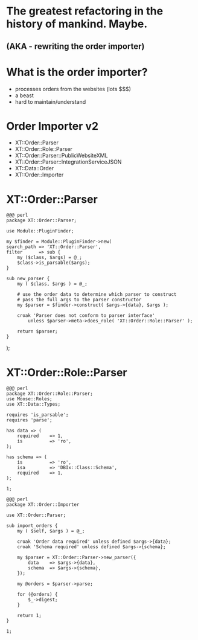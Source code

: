 <!SLIDE>
# The greatest refactoring in the history of mankind. Maybe. #
## (AKA - rewriting the order importer) ##

<!SLIDE bullets incremental>
# What is the order importer? #

* processes orders from the websites (lots $$$)
* a beast
* hard to maintain/understand

<!SLIDE bullets incremental>
# Order Importer v2 #

* XT::Order::Parser
* XT::Order::Role::Parser
* XT::Order::Parser::PublicWebsiteXML
* XT::Order::Parser::IntegrationServiceJSON
* XT::Data::Order
* XT::Order::Importer

<!SLIDE>
# XT::Order::Parser #

    @@@ perl
    package XT::Order::Parser;

    use Module::PluginFinder;

    my $finder = Module::PluginFinder->new(
    search_path => 'XT::Order::Parser',
    filter      => sub {
        my ($class, $args) = @_;
        $class->is_parsable($args);
    }

    sub new_parser {
        my ( $class, $args ) = @_;

        # use the order data to determine which parser to construct
        # pass the full args to the parser constructor
        my $parser = $finder->construct( $args->{data}, $args );

        croak 'Parser does not conform to parser interface'
            unless $parser->meta->does_role( 'XT::Order::Role::Parser' );

        return $parser;
    }

);


<!SLIDE>
# XT::Order::Role::Parser #

    @@@ perl
    package XT::Order::Role::Parser;
    use Moose::Roles;
    use XT::Data::Types;

    requires 'is_parsable';
    requires 'parse';

    has data => (
        required    => 1,
        is          => 'ro',
    );

    has schema => (
        is          => 'ro',
        isa         => 'DBIx::Class::Schema',
        required    => 1,
    );

    1;

<!SLIDE>
    @@@ perl
    package XT::Order::Importer

    use XT::Order::Parser;

    sub import_orders {
        my ( $self, $args ) = @_;

        croak 'Order data required' unless defined $args->{data};
        croak 'Schema required' unless defined $args->{schema};

        my $parser = XT::Order::Parser->new_parser({
            data    => $args->{data},
            schema  => $args->{schema},
        });

        my @orders = $parser->parse;
        
        for (@orders) {
            $_->digest;
        }

        return 1;
    }

    1;
